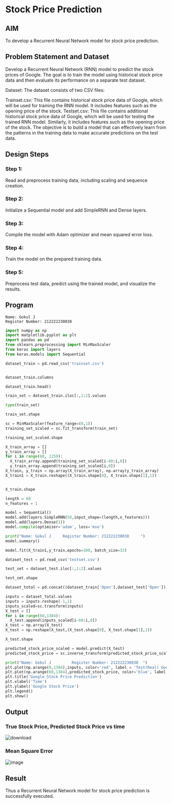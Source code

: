 # Stock Price Prediction

## AIM

To develop a Recurrent Neural Network model for stock price prediction.

## Problem Statement and Dataset

Develop a Recurrent Neural Network (RNN) model to predict the stock prices of Google. The goal is to train the model using historical stock price data and then evaluate its performance on a separate test dataset.

Dataset: The dataset consists of two CSV files:

Trainset.csv: This file contains historical stock price data of Google, which will be used for training the RNN model. It includes features such as the opening price of the stock. Testset.csv: This file contains additional historical stock price data of Google, which will be used for testing the trained RNN model. Similarly, it includes features such as the opening price of the stock. The objective is to build a model that can effectively learn from the patterns in the training data to make accurate predictions on the test data.

## Design Steps

### Step 1: 
Read and preprocess training data, including scaling and sequence creation.

### Step 2: 
Initialize a Sequential model and add SimpleRNN and Dense layers.

### Step 3: 
Compile the model with Adam optimizer and mean squared error loss.

### Step 4: 
Train the model on the prepared training data.

### Step 5: 
Preprocess test data, predict using the trained model, and visualize the results.



## Program
 ```
Name: Gokul J
Register Number: 212222230038
```
```python
import numpy as np
import matplotlib.pyplot as plt
import pandas as pd
from sklearn.preprocessing import MinMaxScaler
from keras import layers
from keras.models import Sequential

dataset_train = pd.read_csv('trainset.csv')


dataset_train.columns

dataset_train.head()

train_set = dataset_train.iloc[:,1:2].values

type(train_set)

train_set.shape

sc = MinMaxScaler(feature_range=(0,1))
training_set_scaled = sc.fit_transform(train_set)

training_set_scaled.shape

X_train_array = []
y_train_array = []
for i in range(60, 1259):
  X_train_array.append(training_set_scaled[i-60:i,0])
  y_train_array.append(training_set_scaled[i,0])
X_train, y_train = np.array(X_train_array), np.array(y_train_array)
X_train1 = X_train.reshape((X_train.shape[0], X_train.shape[1],1))


X_train.shape

length = 60
n_features = 1

model = Sequential()
model.add(layers.SimpleRNN(50,input_shape=(length,n_features)))
model.add(layers.Dense(1))
model.compile(optimizer='adam', loss='mse')

print("Name: Gokul J     Register Number: 212222230038     ")
model.summary()

model.fit(X_train1,y_train,epochs=100, batch_size=32)

dataset_test = pd.read_csv('testset.csv')

test_set = dataset_test.iloc[:,1:2].values

test_set.shape

dataset_total = pd.concat((dataset_train['Open'],dataset_test['Open']),axis=0)

inputs = dataset_total.values
inputs = inputs.reshape(-1,1)
inputs_scaled=sc.transform(inputs)
X_test = []
for i in range(60,1384):
  X_test.append(inputs_scaled[i-60:i,0])
X_test = np.array(X_test)
X_test = np.reshape(X_test,(X_test.shape[0], X_test.shape[1],1))

X_test.shape

predicted_stock_price_scaled = model.predict(X_test)
predicted_stock_price = sc.inverse_transform(predicted_stock_price_scaled)

print("Name: Gokul J         Register Number: 212222230038  ")
plt.plot(np.arange(0,1384),inputs, color='red', label = 'Test(Real) Google stock price')
plt.plot(np.arange(60,1384),predicted_stock_price, color='blue', label = 'Predicted Google stock price')
plt.title('Google Stock Price Prediction')
plt.xlabel('Time')
plt.ylabel('Google Stock Price')
plt.legend()
plt.show()
```

## Output

### True Stock Price, Predicted Stock Price vs time

![download](https://github.com/user-attachments/assets/0f2e7303-4d62-4a2b-8cbe-221ff92e3e93)


### Mean Square Error

![image](https://github.com/user-attachments/assets/e9ffa7c4-a0f1-474c-99bf-130ec062cfe1)


## Result
Thus a Recurrent Neural Network model for stock price prediction is successfully executed.

